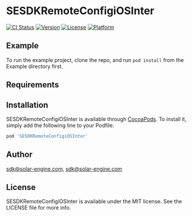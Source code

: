 # SESDKRemoteConfigiOSInter

[![CI Status](https://img.shields.io/travis/sdk@solar-engine.com/SESDKRemoteConfigiOSInter.svg?style=flat)](https://travis-ci.org/sdk@solar-engine.com/SESDKRemoteConfigiOSInter)
[![Version](https://img.shields.io/cocoapods/v/SESDKRemoteConfigiOSInter.svg?style=flat)](https://cocoapods.org/pods/SESDKRemoteConfigiOSInter)
[![License](https://img.shields.io/cocoapods/l/SESDKRemoteConfigiOSInter.svg?style=flat)](https://cocoapods.org/pods/SESDKRemoteConfigiOSInter)
[![Platform](https://img.shields.io/cocoapods/p/SESDKRemoteConfigiOSInter.svg?style=flat)](https://cocoapods.org/pods/SESDKRemoteConfigiOSInter)

## Example

To run the example project, clone the repo, and run `pod install` from the Example directory first.

## Requirements

## Installation

SESDKRemoteConfigiOSInter is available through [CocoaPods](https://cocoapods.org). To install
it, simply add the following line to your Podfile:

```ruby
pod 'SESDKRemoteConfigiOSInter'
```

## Author

sdk@solar-engine.com, sdk@solar-engine.com

## License

SESDKRemoteConfigiOSInter is available under the MIT license. See the LICENSE file for more info.
